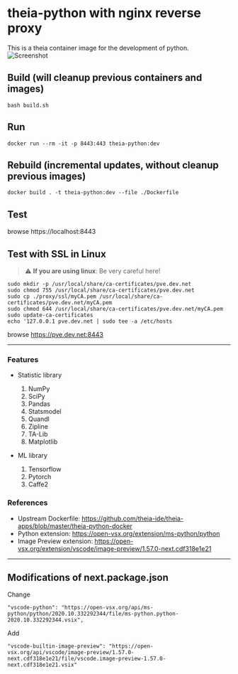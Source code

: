 # theia-python with nginx reverse proxy

This is a theia container image for the development of python.
![Screenshot](https://user-images.githubusercontent.com/80164/160885529-e7dab1b0-55cb-414b-a8c7-9c6445fd0e3a.png)

## Build (will cleanup previous containers and images)
```
bash build.sh
```

## Run
```
docker run --rm -it -p 8443:443 theia-python:dev
```

## Rebuild (incremental updates, without cleanup previous images)

```
docker build . -t theia-python:dev --file ./Dockerfile
```

## Test

browse https://localhost:8443

## Test with SSL in Linux

> :warning: **If you are using linux**: Be very careful here!

```
sudo mkdir -p /usr/local/share/ca-certificates/pve.dev.net
sudo chmod 755 /usr/local/share/ca-certificates/pve.dev.net
sudo cp ./proxy/ssl/myCA.pem /usr/local/share/ca-certificates/pve.dev.net/myCA.pem
sudo chmod 644 /usr/local/share/ca-certificates/pve.dev.net/myCA.pem
sudo update-ca-certificates
echo '127.0.0.1 pve.dev.net | sudo tee -a /etc/hosts
```

browse https://pve.dev.net:8443

---

### Features

* Statistic library

   1. NumPy
   2. SciPy
   3. Pandas
   4. Statsmodel
   5. Quandl
   6. Zipline
   7. TA-Lib
   8. Matplotlib

* ML library

   1. Tensorflow
   2. Pytorch
   3. Caffe2

### References

* Upstream Dockerfile: https://github.com/theia-ide/theia-apps/blob/master/theia-python-docker
* Python extension: https://open-vsx.org/extension/ms-python/python
* Image Preview extension: https://open-vsx.org/extension/vscode/image-preview/1.57.0-next.cdf318e1e21

---

## Modifications of next.package.json

Change
```
"vscode-python": "https://open-vsx.org/api/ms-python/python/2020.10.332292344/file/ms-python.python-2020.10.332292344.vsix",
```

Add
```
"vscode-builtin-image-preview": "https://open-vsx.org/api/vscode/image-preview/1.57.0-next.cdf318e1e21/file/vscode.image-preview-1.57.0-next.cdf318e1e21.vsix"
```
